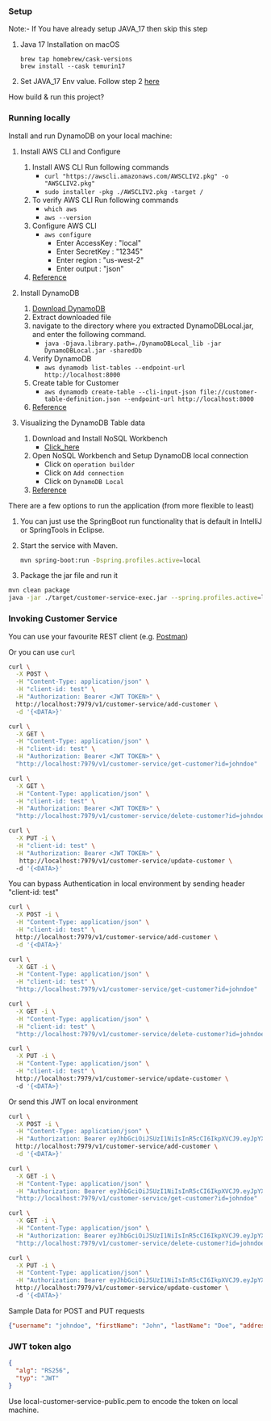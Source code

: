 ### Setup
Note:- If You have already setup JAVA_17 then skip this step
1. Java 17 Installation on macOS
   ```
   brew tap homebrew/cask-versions
   brew install --cask temurin17
   ```
2. Set JAVA_17 Env value. Follow step 2 [here](https://www.java.com/en/download/help/path.html)

How build & run this project?
### Running locally
Install and run DynamoDB on your local machine:

1. Install AWS CLI  and Configure
    1. Install AWS CLI Run following commands
        * `curl "https://awscli.amazonaws.com/AWSCLIV2.pkg" -o "AWSCLIV2.pkg"`
        * `sudo installer -pkg ./AWSCLIV2.pkg -target /`
    2. To verify AWS CLI Run following commands
        * `which aws`
        * `aws --version`
    3. Configure AWS CLI
        * `aws configure`
            - Enter AccessKey : "local"
            - Enter SecretKey : "12345"
            - Enter region : "us-west-2"
            - Enter output : "json"
    4. [Reference](https://docs.aws.amazon.com/cli/latest/userguide/getting-started-install.html)

2. Install DynamoDB

    1. [Download DynamoDB](https://s3.us-west-2.amazonaws.com/dynamodb-local/dynamodb_local_latest.tar.gz)
    2. Extract downloaded file
    3. navigate to the directory where you extracted DynamoDBLocal.jar, and enter the following command.
        * `java -Djava.library.path=./DynamoDBLocal_lib -jar DynamoDBLocal.jar -sharedDb`
    4. Verify DynamoDB
        * `aws dynamodb list-tables --endpoint-url http://localhost:8000`
    5. Create table for Customer
        * `aws dynamodb create-table --cli-input-json file://customer-table-definition.json --endpoint-url http://localhost:8000`
    6. [Reference](https://docs.aws.amazon.com/amazondynamodb/latest/developerguide/DynamoDBLocal.DownloadingAndRunning.html)

3. Visualizing the DynamoDB Table data

    1. Download and Install NoSQL Workbench
        * [Click_here](https://s3.amazonaws.com/nosql-workbench/NoSQL%20Workbench-mac-3.3.0.dmg)
    2. Open NoSQL Workbench and Setup DynamoDB local connection
        * Click on `operation builder`
        * Click on `Add connection`
        * Click on `DynamoDB Local`
    3. [Reference](https://docs.aws.amazon.com/amazondynamodb/latest/developerguide/workbench.settingup.html)

There are a few options to run the application (from more flexible to least)

1. You can just use the SpringBoot run functionality that is default in IntelliJ or SpringTools in Eclipse. 

2. Start the service with Maven.
    ```bash
    mvn spring-boot:run -Dspring.profiles.active=local
    ```

3. Package the jar file and run it

```bash
mvn clean package
java -jar ./target/customer-service-exec.jar --spring.profiles.active=local
```

### Invoking Customer Service

You can use your favourite REST client (e.g. [Postman](https://blog.postman.com/postman-now-supports-grpc/))

Or you can use ```curl```

```bash
curl \
  -X POST \
  -H "Content-Type: application/json" \
  -H "client-id: test" \
  -H "Authorization: Bearer <JWT TOKEN>" \
  http://localhost:7979/v1/customer-service/add-customer \
  -d '{<DATA>}'
```
```bash
curl \
  -X GET \
  -H "Content-Type: application/json" \
  -H "client-id: test" \
  -H "Authorization: Bearer <JWT TOKEN>" \
  "http://localhost:7979/v1/customer-service/get-customer?id=johndoe"
```
```bash
curl \
  -X GET \
  -H "Content-Type: application/json" \
  -H "client-id: test" \
  -H "Authorization: Bearer <JWT TOKEN>" \
  "http://localhost:7979/v1/customer-service/delete-customer?id=johndoe"
```
```bash
curl \
  -X PUT -i \
  -H "client-id: test" \
  -H "Authorization: Bearer <JWT TOKEN>" \
   http://localhost:7979/v1/customer-service/update-customer \  
  -d '{<DATA>}'      
```
You can bypass Authentication in local environment by sending header "client-id: test"
```bash
curl \
  -X POST -i \
  -H "Content-Type: application/json" \
  -H "client-id: test" \
  http://localhost:7979/v1/customer-service/add-customer \
  -d '{<DATA>}'
```
```bash
curl \
  -X GET -i \
  -H "Content-Type: application/json" \
  -H "client-id: test" \
  "http://localhost:7979/v1/customer-service/get-customer?id=johndoe"
```
```bash
curl \
  -X GET -i \
  -H "Content-Type: application/json" \
  -H "client-id: test" \
  "http://localhost:7979/v1/customer-service/delete-customer?id=johndoe"
```
```bash
curl \
  -X PUT -i \
  -H "Content-Type: application/json" \
  -H "client-id: test" \
  http://localhost:7979/v1/customer-service/update-customer \        
  -d '{<DATA>}'
```
Or send this JWT on local environment
```bash
curl \
  -X POST -i \
  -H "Content-Type: application/json" \
  -H "Authorization: Bearer eyJhbGciOiJSUzI1NiIsInR5cCI6IkpXVCJ9.eyJpYXQiOjE2OTc0NTA0NTksImlzcyI6Ind3dy5hY21lLmNvbSIsInN1YiI6ImYxZTMzYWIzLTAyN2YtNDdjNS1iYjA3LThkZDhhYjM3YTJkMyJ9.A2zgvSQ6IK4W0hRnDlPkEMVEMmz6fGGQI-6qzT20PSVS8auoXA7FPA67yK-t-YtXWE2qOsSuzgWWb1TyD0zpS2IZNiJ03augB2zRSYq6cOGVyP5wfllGxJMjc7Bpje6chqOqUetG_2H0I8tnp-qd0GBbShCmK7-ZwV1WXQR6b7fyzSqAxf13TR4gCMiD1A8AnkVJqXlEGJBejhy3ooQ24osxo3QMoWpHFR-8Jr33-9USs8_zesBUdRqEbJLDU_eVBiCDZEOipPHF6o_ZmW1emBQLRc7d24f6W2omi5kzHN4npiOraFkaNeS1QeasOM002GcoHo4ClJslUME_3sEVnw" \
  http://localhost:7979/v1/customer-service/add-customer \
  -d '{<DATA>}'
```
```bash
curl \
  -X GET -i \
  -H "Content-Type: application/json" \
  -H "Authorization: Bearer eyJhbGciOiJSUzI1NiIsInR5cCI6IkpXVCJ9.eyJpYXQiOjE2OTc0NTA0NTksImlzcyI6Ind3dy5hY21lLmNvbSIsInN1YiI6ImYxZTMzYWIzLTAyN2YtNDdjNS1iYjA3LThkZDhhYjM3YTJkMyJ9.A2zgvSQ6IK4W0hRnDlPkEMVEMmz6fGGQI-6qzT20PSVS8auoXA7FPA67yK-t-YtXWE2qOsSuzgWWb1TyD0zpS2IZNiJ03augB2zRSYq6cOGVyP5wfllGxJMjc7Bpje6chqOqUetG_2H0I8tnp-qd0GBbShCmK7-ZwV1WXQR6b7fyzSqAxf13TR4gCMiD1A8AnkVJqXlEGJBejhy3ooQ24osxo3QMoWpHFR-8Jr33-9USs8_zesBUdRqEbJLDU_eVBiCDZEOipPHF6o_ZmW1emBQLRc7d24f6W2omi5kzHN4npiOraFkaNeS1QeasOM002GcoHo4ClJslUME_3sEVnw" \
  "http://localhost:7979/v1/customer-service/get-customer?id=johndoe"
```
```bash
curl \
  -X GET -i \
  -H "Content-Type: application/json" \
  -H "Authorization: Bearer eyJhbGciOiJSUzI1NiIsInR5cCI6IkpXVCJ9.eyJpYXQiOjE2OTc0NTA0NTksImlzcyI6Ind3dy5hY21lLmNvbSIsInN1YiI6ImYxZTMzYWIzLTAyN2YtNDdjNS1iYjA3LThkZDhhYjM3YTJkMyJ9.A2zgvSQ6IK4W0hRnDlPkEMVEMmz6fGGQI-6qzT20PSVS8auoXA7FPA67yK-t-YtXWE2qOsSuzgWWb1TyD0zpS2IZNiJ03augB2zRSYq6cOGVyP5wfllGxJMjc7Bpje6chqOqUetG_2H0I8tnp-qd0GBbShCmK7-ZwV1WXQR6b7fyzSqAxf13TR4gCMiD1A8AnkVJqXlEGJBejhy3ooQ24osxo3QMoWpHFR-8Jr33-9USs8_zesBUdRqEbJLDU_eVBiCDZEOipPHF6o_ZmW1emBQLRc7d24f6W2omi5kzHN4npiOraFkaNeS1QeasOM002GcoHo4ClJslUME_3sEVnw" \
  "http://localhost:7979/v1/customer-service/delete-customer?id=johndoe"
```
```bash
curl \
  -X PUT -i \
  -H "Content-Type: application/json" \
  -H "Authorization: Bearer eyJhbGciOiJSUzI1NiIsInR5cCI6IkpXVCJ9.eyJpYXQiOjE2OTc0NTA0NTksImlzcyI6Ind3dy5hY21lLmNvbSIsInN1YiI6ImYxZTMzYWIzLTAyN2YtNDdjNS1iYjA3LThkZDhhYjM3YTJkMyJ9.A2zgvSQ6IK4W0hRnDlPkEMVEMmz6fGGQI-6qzT20PSVS8auoXA7FPA67yK-t-YtXWE2qOsSuzgWWb1TyD0zpS2IZNiJ03augB2zRSYq6cOGVyP5wfllGxJMjc7Bpje6chqOqUetG_2H0I8tnp-qd0GBbShCmK7-ZwV1WXQR6b7fyzSqAxf13TR4gCMiD1A8AnkVJqXlEGJBejhy3ooQ24osxo3QMoWpHFR-8Jr33-9USs8_zesBUdRqEbJLDU_eVBiCDZEOipPHF6o_ZmW1emBQLRc7d24f6W2omi5kzHN4npiOraFkaNeS1QeasOM002GcoHo4ClJslUME_3sEVnw" \
  http://localhost:7979/v1/customer-service/update-customer \        
  -d '{<DATA>}'
```
Sample Data for POST and PUT requests
```json
{"username": "johndoe", "firstName": "John", "lastName": "Doe", "address": "123 Main Street", "city": "Anytown", "pincode": "12345", "email": "johndoe@example.com"}
```

### JWT token algo

```json
{
  "alg": "RS256",
  "typ": "JWT"
}
```
Use local-customer-service-public.pem to encode the token on local machine. 